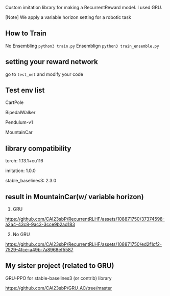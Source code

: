  Custom imitation library for making a RecurrentReward model. 
 I used GRU. 
 
 [Note] We apply a variable horizon setting for a robotic task 
 

## How to Train ## 

No Ensembling ```python3 train.py``` 
Ensemblign ```python3 train_ensemble.py```

## setting your reward network ##

go to ```test_net``` and modify your code

## Test env list ##

CartPole

BipedalWalker

Pendulum-v1

MountainCar

## library compatibility  ## 

torch: 1.13.1+cu116

imitation: 1.0.0  

stable_baselines3: 2.3.0

## result in MountainCar(w/ variable horizon)

1. GRU
   


https://github.com/CAI23sbP/RecurrentRLHF/assets/108871750/37374598-a2a4-43c8-9ac3-3cce9b2ad183



2. No GRU 


https://github.com/CAI23sbP/RecurrentRLHF/assets/108871750/ed2f1cf2-7529-4fce-a49b-7a8968ef5587

## My sister project (related to GRU) ## 

GRU-PPO for stable-baselines3 (or contrib) library

https://github.com/CAI23sbP/GRU_AC/tree/master


